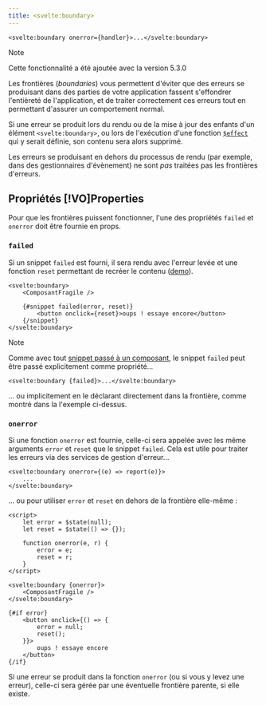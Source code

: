 ```yaml
---
title: <svelte:boundary>
---
```


```svelte
<svelte:boundary onerror={handler}>...</svelte:boundary>
```

> [!NOTE]
> Cette fonctionnalité a été ajoutée avec la version 5.3.0

Les frontières (_boundaries_) vous permettent d'éviter que des erreurs se produisant dans des
parties de votre application fassent s'effondrer l'entièreté de l'application, et de traiter
correctement ces erreurs tout en permettant d'assurer un comportement normal.

Si une erreur se produit lors du rendu ou de la mise à jour des enfants d'un élément
`<svelte:boundary>`, ou lors de l'exécution d'une fonction [`$effect`]($effect) qui y serait
définie, son contenu sera alors supprimé.

Les erreurs se produisant en dehors du processus de rendu (par exemple, dans des gestionnaires
d'évènement) ne sont _pas_ traitées pas les frontières d'erreurs.

## Propriétés [!VO]Properties

Pour que les frontières puissent fonctionner, l'une des propriétés `failed` et `onerror` doit être
fournie en props.

### `failed`

Si un snippet `failed` est fourni, il sera rendu avec l'erreur levée et une fonction `reset`
permettant de recréer le contenu
([demo](/playground/hello-world#H4sIAAAAAAAAE3VRy26DMBD8lS2tFCIh6JkAUlWp39Cq9EBg06CAbdlLArL87zWGKk8ORnhmd3ZnrD1WtOjFXqKO2BDGW96xqpBD5gXerm5QefG39mgQY9EIWHxueRMinLosti0UPsJLzggZKTeilLWgLGc51a3gkuCjKQ7DO7cXZotgJ3kLqzC6hmex1SZnSXTWYHcrj8LJjWTk0PHoZ8VqIdCOKayPykcpuQxAokJaG1dGybYj4gw4K5u6PKTasSbjXKgnIDlA8VvUdo-pzonraBY2bsH7HAl78mKSHZpgIcuHjq9jXSpZSLixRlveKYQUXhQVhL6GPobXAAb7BbNeyvNUs4qfRg3OnELLj5hqH9eQZqCnoBwR9lYcQxuVXeBzc8kMF8yXY4yNJ5oGiUzP_aaf_waTRGJib5_Ad3P_vbCuaYxzeNpbU0eUMPAOKh7Yw1YErgtoXyuYlPLzc10_xo_5A91zkQL_AgAA)).

```svelte
<svelte:boundary>
	<ComposantFragile />

	{#snippet failed(error, reset)}
		<button onclick={reset}>oups ! essaye encore</button>
	{/snippet}
</svelte:boundary>
```

> [!NOTE]
> Comme avec tout [snippet passé à un composant](snippet#Passing-snippets-to-components), le snippet
> `failed` peut être passé explicitement comme propriété...
>
> ```svelte
> <svelte:boundary {failed}>...</svelte:boundary>
> ```
>
> ... ou implicitement en le déclarant directement dans la frontière, comme montré dans la l'exemple
> ci-dessus.

### `onerror`

Si une fonction `onerror` est fournie, celle-ci sera appelée avec les même arguments `error` et
`reset` que le snippet `failed`. Cela est utile pour traiter les erreurs via des services de gestion
d'erreur...

```svelte
<svelte:boundary onerror={(e) => report(e)}>
	...
</svelte:boundary>
```

... ou pour utiliser `error` et `reset` en dehors de la frontière elle-même :

```svelte
<script>
	let error = $state(null);
	let reset = $state(() => {});

	function onerror(e, r) {
		error = e;
		reset = r;
	}
</script>

<svelte:boundary {onerror}>
	<ComposantFragile />
</svelte:boundary>

{#if error}
	<button onclick={() => {
		error = null;
		reset();
	}}>
		oups ! essaye encore
	</button>
{/if}
```

Si une erreur se produit dans la fonction `onerror` (ou si vous y levez une erreur), celle-ci sera
gérée par une éventuelle frontière parente, si elle existe.

